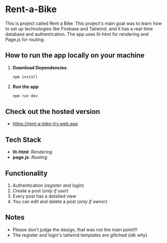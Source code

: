 # Rent-a-Bike

This is project called Rent a Bike. This project's main goal was to learn how to set up technologies like Firebase and Tailwind, and it has a real-time database and authentication. The app uses lit-html for rendering and Page.js for routing.


## How to run the app locally on your machine

1. **Download Dependencies**:
    ```bash
    npm install
    ```

2. **Run the app**
    ```bash
    npm run dev
    ```
## Check out the hosted version
- https://rent-a-bike-try.web.app 

## Tech Stack
- **lit-html**: *Rendering*
- **page.js**: *Routing*

## Functionality
1. Authentication (*register and login*)
2. Create a post (*only if user*)
3. Every post has a detailed view
4. You can edit and delete a post (*only if owner*)


## Notes
- Please don't judge the design, that was not the main point!!!
- The register and login's tailwind templates are glitched (*idk why*)

